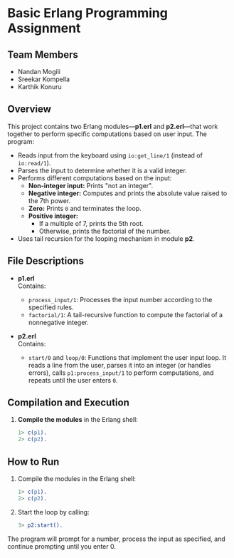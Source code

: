 # Basic Erlang Programming Assignment

## Team Members
- Nandan Mogili
- Sreekar Kompella
- Karthik Konuru

## Overview
This project contains two Erlang modules—**p1.erl** and **p2.erl**—that work together to perform specific computations based on user input. The program:
- Reads input from the keyboard using `io:get_line/1` (instead of `io:read/1`).
- Parses the input to determine whether it is a valid integer.
- Performs different computations based on the input:
  - **Non-integer input:** Prints "not an integer".
  - **Negative integer:** Computes and prints the absolute value raised to the 7th power.
  - **Zero:** Prints `0` and terminates the loop.
  - **Positive integer:** 
    - If a multiple of 7, prints the 5th root.
    - Otherwise, prints the factorial of the number.
- Uses tail recursion for the looping mechanism in module **p2**.

## File Descriptions
- **p1.erl**  
  Contains:
  - `process_input/1`: Processes the input number according to the specified rules.
  - `factorial/1`: A tail-recursive function to compute the factorial of a nonnegative integer.

- **p2.erl**  
  Contains:
  - `start/0` and `loop/0`: Functions that implement the user input loop. It reads a line from the user, parses it into an integer (or handles errors), calls `p1:process_input/1` to perform computations, and repeats until the user enters `0`.

## Compilation and Execution
1. **Compile the modules** in the Erlang shell:
   ```erlang
   1> c(p1).
   2> c(p2).
   ```


## How to Run
1. Compile the modules in the Erlang shell:
    ```erlang
   1> c(p1).
   2> c(p2).
   ```
2. Start the loop by calling:
    ```erlang
   3> p2:start().
   ```

The program will prompt for a number, process the input as specified, and continue prompting until you enter 0.
